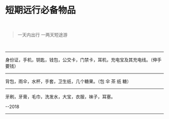 # 短期远行必备物品

<br />

> 一天内出行 一两天短途游

<br />

---

身份证，手机，钥匙，钱包，公交卡，门禁卡，耳机，充电宝及其充电线。（伸手要钱）  <br /> 

---

背包，雨伞，水杯，手套，卫生纸，几个糖果。（包 伞 茶 纸 糖）  <br /> 

---

牙刷，牙膏，毛巾，洗发水，大宝，衣服，袜子，耳塞。  <br /> 

--2018

---
